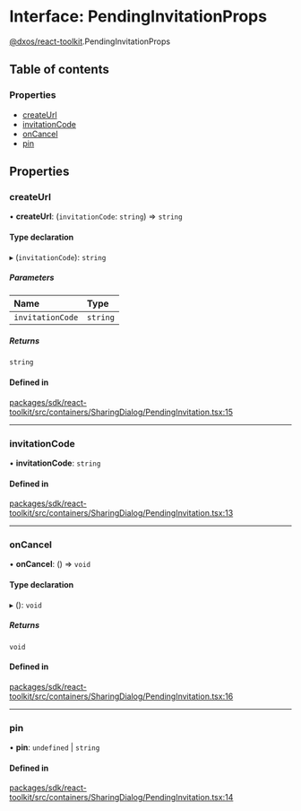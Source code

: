 # Interface: PendingInvitationProps

[@dxos/react-toolkit](../modules/dxos_react_toolkit.md).PendingInvitationProps

## Table of contents

### Properties

- [createUrl](dxos_react_toolkit.PendingInvitationProps.md#createurl)
- [invitationCode](dxos_react_toolkit.PendingInvitationProps.md#invitationcode)
- [onCancel](dxos_react_toolkit.PendingInvitationProps.md#oncancel)
- [pin](dxos_react_toolkit.PendingInvitationProps.md#pin)

## Properties

### createUrl

• **createUrl**: (`invitationCode`: `string`) => `string`

#### Type declaration

▸ (`invitationCode`): `string`

##### Parameters

| Name | Type |
| :------ | :------ |
| `invitationCode` | `string` |

##### Returns

`string`

#### Defined in

[packages/sdk/react-toolkit/src/containers/SharingDialog/PendingInvitation.tsx:15](https://github.com/dxos/dxos/blob/32ae9b579/packages/sdk/react-toolkit/src/containers/SharingDialog/PendingInvitation.tsx#L15)

___

### invitationCode

• **invitationCode**: `string`

#### Defined in

[packages/sdk/react-toolkit/src/containers/SharingDialog/PendingInvitation.tsx:13](https://github.com/dxos/dxos/blob/32ae9b579/packages/sdk/react-toolkit/src/containers/SharingDialog/PendingInvitation.tsx#L13)

___

### onCancel

• **onCancel**: () => `void`

#### Type declaration

▸ (): `void`

##### Returns

`void`

#### Defined in

[packages/sdk/react-toolkit/src/containers/SharingDialog/PendingInvitation.tsx:16](https://github.com/dxos/dxos/blob/32ae9b579/packages/sdk/react-toolkit/src/containers/SharingDialog/PendingInvitation.tsx#L16)

___

### pin

• **pin**: `undefined` \| `string`

#### Defined in

[packages/sdk/react-toolkit/src/containers/SharingDialog/PendingInvitation.tsx:14](https://github.com/dxos/dxos/blob/32ae9b579/packages/sdk/react-toolkit/src/containers/SharingDialog/PendingInvitation.tsx#L14)
